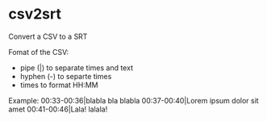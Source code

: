# csv2srt
Convert a CSV to a SRT


Fomat of the CSV:
- pipe (|) to separate times and text
- hyphen (-) to separte times
- times to format HH:MM

Example:
  00:33-00:36|blabla bla blabla
  00:37-00:40|Lorem ipsum dolor sit amet
  00:41-00:46|Lala! lalala!

